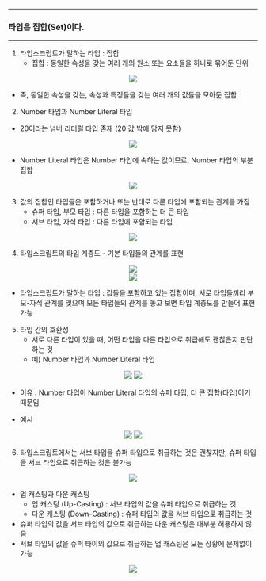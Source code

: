 -----
### 타입은 집합(Set)이다.
-----
1. 타입스크립트가 말하는 타입 : 집합
   - 집합 : 동일한 속성을 갖는 여러 개의 원소 또는 요소들을 하나로 묶어둔 단위
<div align="center">
<img src="https://github.com/user-attachments/assets/c83234de-8963-4876-ac60-180f8887a779">
</div>

   - 즉, 동일한 속성을 갖는, 속성과 특징들을 갖는 여러 개의 값들을 모아둔 집합

2. Number 타입과 Number Literal 타입
  - 20이라는 넘버 리터럴 타입 존재 (20 값 밖에 담지 못함)
<div align="center">
<img src="https://github.com/user-attachments/assets/08c29aef-ea2b-488f-b95f-0ae14f2ee007">
</div>

  - Number Literal 타입은 Number 타입에 속하는 값이므로, Number 타입의 부분집합
<div align="center">
<img src="https://github.com/user-attachments/assets/d6ef8a6d-777d-4d28-b501-d3a913213c7e">
</div>

3. 값의 집합인 타입들은 포함하거나 또는 반대로 다른 타입에 포함되는 관계를 가짐
   - 슈퍼 타입, 부모 타입 : 다른 타입을 포함하는 더 큰 타입
   - 서브 타입, 자식 타입 : 다른 타입에 포함되는 타입
<div align="center">
<img src="https://github.com/user-attachments/assets/60567d02-48ca-4764-99c3-a03e0ec28e08">
</div>

4. 타입스크립트의 타입 계층도 - 기본 타입들의 관계를 표현
<div align="center">
<img src="https://github.com/user-attachments/assets/b6ed2045-c8bb-4797-80c0-15ee503601f5">
</div>

<div align="center">
<img src="https://github.com/user-attachments/assets/e121c6ac-e996-475d-b1f7-5ffb26ff689f">
</div>

   - 타입스크립트가 말하는 타입 : 값들을 포함하고 있는 집합이며, 서로 타입들끼리 부모-자식 관계를 맺으며 모든 타입들의 관계를 놓고 보면 타입 계층도를 만들어 표현 가능

5. 타입 간의 호환성
   - 서로 다른 타입이 있을 때, 어떤 타입을 다른 타입으로 취급해도 괜찮은지 판단하는 것
   - 예) Number 타입과 Number Literal 타입 
<div align="center">
<img src="https://github.com/user-attachments/assets/63a0f035-fe49-474e-a820-6ba247d2d4f3">
<img src="https://github.com/user-attachments/assets/60c3cde9-3f35-4a8e-a9ec-c37777663ce2">
</div>

   - 이유 : Number 타입이 Number Literal 타입의 슈퍼 타입, 더 큰 집합(타입)이기 때문임

   - 예시
<div align="center">
<img src="https://github.com/user-attachments/assets/86078595-ac98-49e1-bb94-624d0cc70560">
<img src="https://github.com/user-attachments/assets/6a110c28-c2cb-455d-b854-0adb6dd01176">
</div>

6. 타입스크립트에서는 서브 타입을 슈퍼 타입으로 취급하는 것은 괜찮지만, 슈퍼 타입을 서브 타입으로 취급하는 것은 불가능
<div align="center">
<img src="https://github.com/user-attachments/assets/c9bf3c2e-1bd4-4d62-9366-d3e0ad977ec0">
</div>

  - 업 캐스팅과 다운 캐스팅
    + 업 캐스팅 (Up-Casting) : 서브 타입의 값을 슈퍼 타입으로 취급하는 것
    + 다운 캐스팅 (Down-Casting) : 슈퍼 타입의 값을 서브 타입으로 취급하는 것
  - 슈퍼 타입의 값을 서브 타입의 값으로 취급하는 다운 캐스팅은 대부분 허용하지 않음
  - 서브 타입의 값을 슈퍼 타이의 값으로 취급하는 업 캐스팅은 모든 상황에 문제없이 가능
<div align="center">
<img src="https://github.com/user-attachments/assets/1ee08176-bd79-4598-a295-7f96f8ce412d">
</div>

